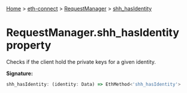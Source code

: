 [Home](./index) &gt; [eth-connect](./eth-connect.md) &gt; [RequestManager](./eth-connect.requestmanager.md) &gt; [shh\_hasIdentity](./eth-connect.requestmanager.shh_hasidentity.md)

# RequestManager.shh\_hasIdentity property

Checks if the client hold the private keys for a given identity.

**Signature:**
```javascript
shh_hasIdentity: (identity: Data) => EthMethod<'shh_hasIdentity'>
```
